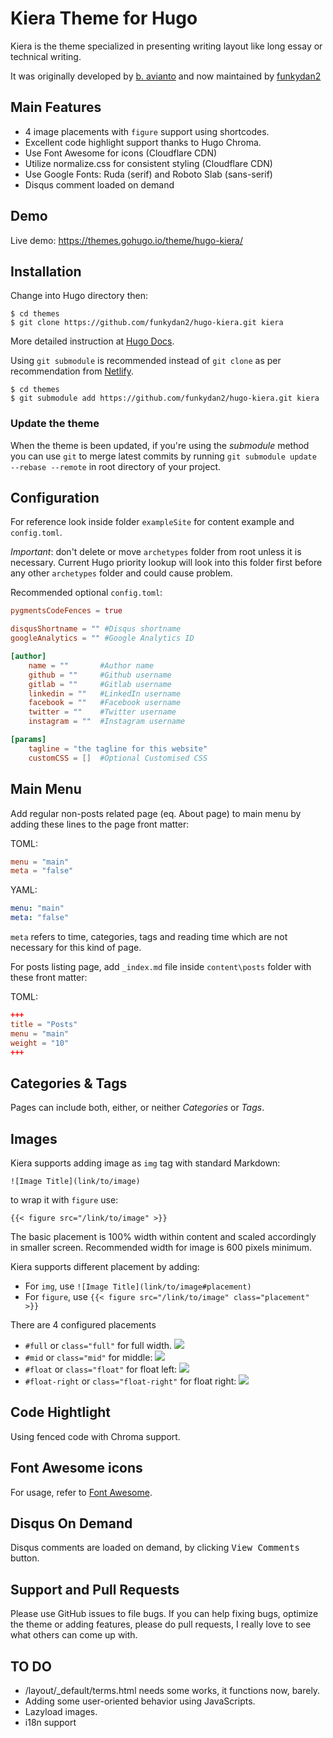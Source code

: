# Kiera Theme for Hugo

Kiera is the theme specialized in presenting writing layout like long essay or technical writing.

It was originally developed by [b. avianto](https://github.com/avianto/hugo-kiera) and now maintained by [funkydan2](//github.com/funkydan2/)

## Main Features

* 4 image placements with `figure` support using shortcodes.
* Excellent code highlight support thanks to Hugo Chroma.
* Use Font Awesome for icons (Cloudflare CDN)
* Utilize normalize.css for consistent styling (Cloudflare CDN)
* Use Google Fonts: Ruda (serif) and Roboto Slab (sans-serif)
* Disqus comment loaded on demand

## Demo

Live demo: https://themes.gohugo.io/theme/hugo-kiera/

## Installation

Change into Hugo directory then:

```console
$ cd themes
$ git clone https://github.com/funkydan2/hugo-kiera.git kiera
```

More detailed instruction at [Hugo Docs](https://gohugo.io/getting-started/).

Using `git submodule` is recommended instead of `git clone` as per recommendation from [Netlify](https://gohugo.io/hosting-and-deployment/hosting-on-netlify/#use-hugo-themes-with-netlify).

```console
$ cd themes
$ git submodule add https://github.com/funkydan2/hugo-kiera.git kiera
```

### Update the theme
When the theme is been updated, if you're using the *submodule* method you can use `git` to merge latest commits by running `git submodule update --rebase --remote` in root directory of your project.


## Configuration

For reference look inside folder `exampleSite` for content example and `config.toml`.

*Important*: don't delete or move `archetypes` folder from root unless it is necessary. Current Hugo priority lookup will look into this folder first before any other `archetypes` folder and could cause problem.

Recommended optional `config.toml`:

```toml
pygmentsCodeFences = true

disqusShortname = "" #Disqus shortname
googleAnalytics = "" #Google Analytics ID

[author]
    name = ""       #Author name
    github = ""     #Github username
    gitlab = ""     #Gitlab username
    linkedin = ""   #LinkedIn username
    facebook = ""   #Facebook username
    twitter = ""    #Twitter username
    instagram = ""  #Instagram username

[params]
    tagline = "the tagline for this website"
    customCSS = []  #Optional Customised CSS
```

## Main Menu

Add regular non-posts related page (eq. About page) to main menu by adding these lines to the page front matter:

TOML:

```toml
menu = "main"
meta = "false"
```

YAML:

```yml
menu: "main"
meta: "false"
```

`meta` refers to time, categories, tags and reading time which are not necessary for this kind of page.

For posts listing page, add `_index.md` file inside `content\posts` folder with these front matter:

TOML:

```toml
+++
title = "Posts"
menu = "main"
weight = "10"
+++
```

## Categories & Tags

Pages can include both, either, or neither *Categories* or *Tags*.

## Images

Kiera supports adding image as `img` tag with standard Markdown:

`![Image Title](link/to/image)`

to wrap it with `figure` use:

`{{< figure src="/link/to/image" >}}`

The basic placement is 100% width within content and scaled accordingly in smaller screen. Recommended width for image is 600 pixels minimum.

Kiera supports different placement by adding:

* For `img`, use `![Image Title](link/to/image#placement)`
* For `figure`, use `{{< figure src="/link/to/image" class="placement" >}}`

There are 4 configured placements

* `#full` or `class="full"` for full width.
![](images/screenshots/full-image.png)
* `#mid` or `class="mid"` for middle:
![](images/screenshots/mid.png)
* `#float` or `class="float"` for float left:
![](images/screenshots/float-left.png)
* `#float-right` or `class="float-right"` for float right:
![](images/screenshots/float-right.png)

## Code Hightlight

Using fenced code with Chroma support.

## Font Awesome icons

For usage, refer to [Font Awesome](https://fontawesome.com/).

## Disqus On Demand

Disqus comments are loaded on demand, by clicking <kbd>View Comments</kbd> button.

## Support and Pull Requests

Please use GitHub issues to file bugs. If you can help fixing bugs, optimize the theme or adding features, please do pull requests, I really love to see what others can come up with.

## TO DO

* /layout/_default/terms.html needs some works, it functions now, barely.
* Adding some user-oriented behavior using JavaScripts.
* Lazyload images.
* i18n support
